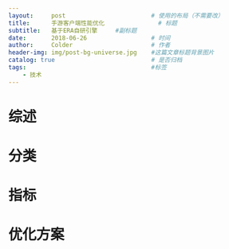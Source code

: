 ```yaml
---
layout:     post                        # 使用的布局（不需要改）
title:      手游客户端性能优化               # 标题 
subtitle:   基于ERA自研引擎     #副标题
date:       2018-06-26                  # 时间
author:     Colder                      # 作者
header-img: img/post-bg-universe.jpg    #这篇文章标题背景图片
catalog: true                           # 是否归档
tags:                                   #标签
    - 技术 
---
```

# 综述
# 分类
# 指标
# 优化方案
